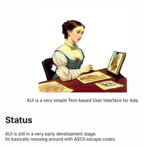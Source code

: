 
<p align="center">
  <img width="288" height="288" src="https://raw.githubusercontent.com/alexandreboutrik/alexandreboutrik/main/media/ada-oil.png" />
</p>

<p align="center">
AUI is a very simple Text-based User Interface for Ada.
</p>

# Status

AUI is still in a very early development stage.  
Im basically messing around with ASCII escape codes.
